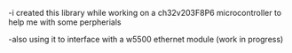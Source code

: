 -i created this library while working on a ch32v203F8P6 microcontroller to help me with some perpherials

-also using it to interface with a w5500 ethernet module (work in progress)
